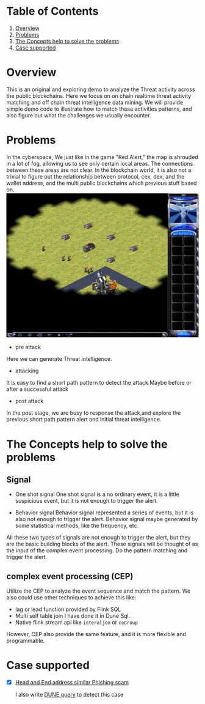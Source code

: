 
# Table of Contents
1. [Overview](#Overview)
2. [Problems](#Problems)
3. [The Concepts help to solve the problems](#The-Concepts-help-to-solve-the-problems)
4. [Case supported](#Case-supported)

# Overview

This is an original and exploring demo to analyze the Threat activity across the public blockchains. Here we focus on
on chain realtime threat activity matching and off chain threat intelligence data mining. We will provide simple demo
code to illustrate how to match these activities patterns, and also figure out what the challenges we usually encounter.

# Problems
In the cyberspace, We just like in the game "Red Alert," the map is shrouded in a lot of fog, allowing us to see only 
certain local areas. The connections between these areas are not clear. In the blockchain world, it is also not a trivial
to figure out the relationship between protocol, cex, dex, and the wallet address, and the multi public blockchains which
previous stuff based on.
![img.png](images/img.png)

- pre attack

Here we can generate Threat intelligence.

  - attacking

It is easy to find a short path pattern to detect the attack.Maybe before or after a successful attack

- post attack

In the post stage, we are busy to response the attack,and explore the previous short path pattern alert and initial threat intelligence.


# The Concepts help to solve the problems

## Signal
- One shot signal
One shot signal is a no ordinary event, it is a little suspicious event, but it is not enough to trigger the alert.

- Behavior signal
Behavior signal represented a series of events, but it is also not enough to trigger the alert. Behavior signal maybe generated by
some statistical methods, like the frequency, etc.

All these two types of signals are not enough to trigger the alert, but they are the basic building blocks of the alert.
These signals will be thought of as the input of the complex event processing. Do the pattern matching and trigger the alert.

## complex event processing (CEP)
Utilize the CEP to analyze the event sequence and match the pattern. We also could use other techniques to achieve this like:
- lag or lead function provided by Flink SQL
- Multi self table join
I have done it in Dune Sql.
- Native flink stream api like `interaljon` or `coGroup`

However, CEP also provide the same feature, and it is more flexible and programmable.


# Case supported

- [x] [Head and End address similar Phishing scam](https://medium.com/@slowmist/small-bait-big-fish-unveiling-the-1155-wbtc-phishing-incident-22bf53b6fe60)

    I also write [DUNE query](https://dune.com/queries/3699877/6225347) to detect this case


